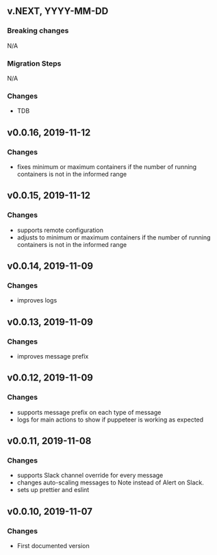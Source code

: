 ## v.NEXT, YYYY-MM-DD

### Breaking changes
N/A

### Migration Steps
N/A

### Changes

* TDB

## v0.0.16, 2019-11-12

### Changes

* fixes minimum or maximum containers if the number of running containers is not in the
 informed range  

## v0.0.15, 2019-11-12

### Changes

* supports remote configuration
* adjusts to minimum or maximum containers if the number of running containers is not in the
 informed range  

## v0.0.14, 2019-11-09

### Changes

* improves logs 

## v0.0.13, 2019-11-09

### Changes

* improves message prefix 

## v0.0.12, 2019-11-09

### Changes

* supports message prefix on each type of message
* logs for main actions to show if puppeteer is working as expected

## v0.0.11, 2019-11-08

### Changes

* supports Slack channel override for every message
* changes auto-scaling messages to Note instead of Alert on Slack. 
* sets up prettier and eslint

## v0.0.10, 2019-11-07

### Changes

* First documented version
